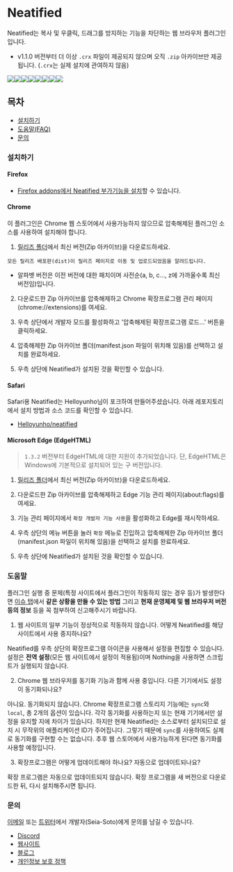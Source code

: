 # Neatified

Neatified는 복사 및 우클릭, 드래그를 방지하는 기능을 차단하는 웹 브라우저 플러그인입니다.

- v1.1.0 버전부터 더 이상 `.crx` 파일이 제공되지 않으며 오직 `.zip` 아카이브만 제공됩니다. (`.crx`는 실제 설치에 관여하지 않음)

[![](https://sourcerer.io/fame/Seia-Soto/Seia-Soto/neatified/images/0)](https://sourcerer.io/fame/Seia-Soto/Seia-Soto/neatified/links/0)[![](https://sourcerer.io/fame/Seia-Soto/Seia-Soto/neatified/images/1)](https://sourcerer.io/fame/Seia-Soto/Seia-Soto/neatified/links/1)[![](https://sourcerer.io/fame/Seia-Soto/Seia-Soto/neatified/images/2)](https://sourcerer.io/fame/Seia-Soto/Seia-Soto/neatified/links/2)[![](https://sourcerer.io/fame/Seia-Soto/Seia-Soto/neatified/images/3)](https://sourcerer.io/fame/Seia-Soto/Seia-Soto/neatified/links/3)[![](https://sourcerer.io/fame/Seia-Soto/Seia-Soto/neatified/images/4)](https://sourcerer.io/fame/Seia-Soto/Seia-Soto/neatified/links/4)[![](https://sourcerer.io/fame/Seia-Soto/Seia-Soto/neatified/images/5)](https://sourcerer.io/fame/Seia-Soto/Seia-Soto/neatified/links/5)[![](https://sourcerer.io/fame/Seia-Soto/Seia-Soto/neatified/images/6)](https://sourcerer.io/fame/Seia-Soto/Seia-Soto/neatified/links/6)[![](https://sourcerer.io/fame/Seia-Soto/Seia-Soto/neatified/images/7)](https://sourcerer.io/fame/Seia-Soto/Seia-Soto/neatified/links/7)

## 목차

- [설치하기](#설치하기)
- [도움말(FAQ)](#도움말)
- [문의](#문의)

### 설치하기

#### Firefox

* [Firefox addons에서 Neatified 부가기능을 설치](https://addons.mozilla.org/addon/neatified/)할 수 있습니다.

#### Chrome

이 플러그인은 Chrome 웹 스토어에서 사용가능하지 않으므로 압축해제된 플러그인 소스를 사용하여 설치해야 합니다.

1. [릴리즈 폴더](https://github.com/Seia-Soto/neatified/releases)에서 최신 버전(Zip 아카이브)을 다운로드하세요.

```
모든 릴리즈 배포판(dist)이 릴리즈 페이지로 이동 및 업로드되었음을 알려드립니다.
```

* 알파벳 버전은 이전 버전에 대한 패치이며 사전순(a, b, c..., z에 가까울수록 최신 버전임)입니다.

2. 다운로드한 Zip 아카이브를 압축해제하고 Chrome 확장프로그램 관리 페이지(chrome://extensions)를 여세요.

3. 우측 상단에서 개발자 모드를 활성화하고 '압축해제된 확장프로그램 로드...' 버튼을 클릭하세요.

4. 압축해제한 Zip 아카이브 폴더(manifest.json 파일이 위치해 있음)를 선택하고 설치를 완료하세요.

5. 우측 상단에 Neatified가 설치된 것을 확인할 수 있습니다.

#### Safari

Safari용 Neatified는 Helloyunho님이 포크하여 만들어주셨습니다. 아래 레포지토리에서 설치 방법과 소스 코드를 확인할 수 있습니다.

- [Helloyunho/neatified](https://github.com/Helloyunho/neatified)

#### Microsoft Edge (EdgeHTML)

> `1.3.2` 버전부터 EdgeHTML에 대한 지원이 추가되었습니다. 단, EdgeHTML은 Windows에 기본적으로 설치되어 있는 구 버전입니다.

1. [릴리즈 폴더](https://github.com/Seia-Soto/neatified/releases)에서 최신 버전(Zip 아카이브)을 다운로드하세요.

2. 다운로드한 Zip 아카이브를 압축해제하고 Edge 기능 관리 페이지(about:flags)를 여세요.

3. 기능 관리 페이지에서 `확장 개발자 기능 사용`을 활성화하고 Edge를 재시작하세요.

4. 우측 상단의 메뉴 버튼을 눌러 `확장` 메뉴로 진입하고 압축해제한 Zip 아카이브 폴더(manifest.json 파일이 위치해 있음)을 선택하고 설치를 완료하세요.

5. 우측 상단에 Neatified가 설치된 것을 확인할 수 있습니다.

### 도움말

플러그인 실행 중 문제(특정 사이트에서 플러그인이 작동하지 않는 경우 등)가 발생한다면 [이슈 탭](https://github.com/Seia-Soto/neatified/issues)에서 **같은 상황을 만들 수 있는 방법** 그리고 **현재 운영체제 및 웹 브라우저 버전 등의 정보** 등을 꼭 첨부하여 신고해주시기 바랍니다.

1. 웹 사이트의 일부 기능이 정상적으로 작동하지 않습니다. 어떻게 Neatified를 해당 사이트에서 사용 중지하나요?

Neatified를 우측 상단의 확장프로그램 아이콘을 사용해서 설정을 편집할 수 있습니다. 설정은 **전역 설정**(모든 웹 사이트에서 설정이 적용됨)이며 Nothing을 사용하면 스크립트가 실행되지 않습니다.

2. Chrome 웹 브라우저를 동기화 기능과 함께 사용 중입니다. 다른 기기에서도 설정이 동기화되나요?

아니요. 동기화되지 않습니다. Chrome 확장프로그램 스토리지 기능에는 `sync`와 `local`, 총 2개의 옵션이 있습니다.
각각 동기화를 사용하는지 또는 현재 기기에서만 설정을 유지할 지에 차이가 있습니다.
하지만 현재 Neatified는 소스로부터 설치되므로 설치 시 무작위의 애플리케이션 ID가 주어집니다.
그렇기 때문에 `sync`를 사용하여도 실제로 동기화를 구현할 수는 없습니다. 추후 웹 스토어에서 사용가능하게 된다면 동기화를 사용할 예정입니다.

3. 확장프로그램은 어떻게 업데이트해야 하나요? 자동으로 업데이트되나요?

확장 프로그램은 자동으로 업데이트되지 않습니다. 확장 프로그램을 새 버전으로 다운로드한 뒤, 다시 설치해주시면 됩니다.

### 문의

[이메일](mailto:seia@outlook.kr) 또는 [트위터](https://twitter.com/Seia_Soto)에서 개발자(Seia-Soto)에게 문의를 남길 수 있습니다.

- [Discord](https://discordapp.com/invite/vAEBXWY)
- [웹사이트](https://seia.io)
- [블로그](https://b2.seia.io)
- [개인정보 보호 정책](https://b2.seia.io/privacy-policy)

